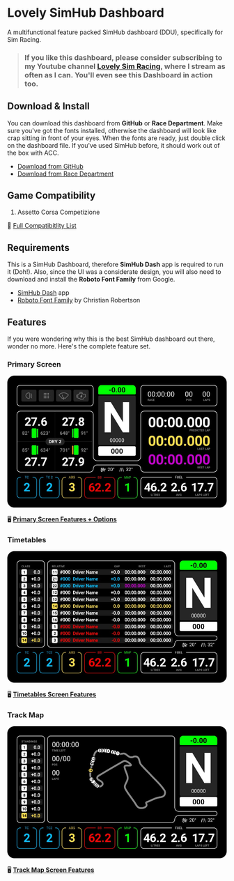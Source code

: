 # Lovely SimHub Dashboard
A multifunctional feature packed SimHub dashboard (DDU), specifically for Sim Racing.

> ### If you like this dashboard, please consider subscribing to my Youtube channel [Lovely Sim Racing](http://j76.me/LSR), where I stream as often as I can. You'll even see this Dashboard in action too.

## Download & Install
You can download this dashboard from **GitHub** or **Race Department**. Make sure you've got the fonts installed, otherwise the dashboard will look like crap sitting in front of your eyes. When the fonts are ready, just double click on the dashboard file. If you've used SimHub before, it should work out of the box with ACC.

* [Download from GitHub]()
* [Download from Race Department]()

## Game Compatibility

1. Assetto Corsa Competizione

🧬 [Full Compatibitlity List](compatibility.md)

## Requirements
This is a SimHub Dashboard, therefore **SimHub Dash** app is required to run it (Doh!). Also, since the UI was a considerate design, you will also need to download and install the **Roboto Font Family** from Google.

* [SimHub Dash](https://www.simhubdash.com) app
* [Roboto Font Family](https://fonts.google.com/specimen/Roboto) by Christian Robertson

## Features
If you were wondering why this is the best SimHub dashboard out there, wonder no more. Here's the complete feature set.

### Primary Screen
[![Primary Screen](images/Primary.jpg)](primary.md)

🖥 **[Primary Screen Features + Options](primary.md)**

### Timetables
[![Timetables](images/AlternateTimetables.jpg)](timetables.md)

🖥 **[Timetables Screen Features](timetables.md)**


### Track Map
[![Primary Screen](images/AlternateMap.jpg)](track-map.md)

🖥 **[Track Map Screen Features](track-map.md)**